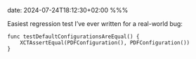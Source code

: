 date: 2024-07-24T18:12:30+02:00
%%%

Easiest regression test I’ve ever written for a real-world bug:

```
func testDefaultConfigurationsAreEqual() {
    XCTAssertEqual(PDFConfiguration(), PDFConfiguration())
}
```
